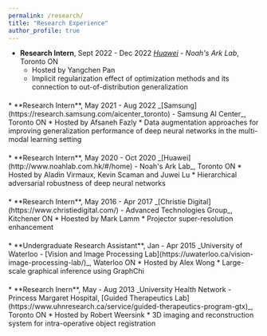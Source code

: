 ```yaml
---
permalink: /research/
title: "Research Experience"
author_profile: true
---
```


* **Research Intern**, Sept 2022 - Dec 2022
_[Huawei](http://www.noahlab.com.hk/#/home) - Noah's Ark Lab_, Toronto ON
  * Hosted by Yangchen Pan 
  * Implicit regularization effect of optimization methods and its connection to out-of-distribution generalization
<p style="margin: 20px 0px 0px 0px;"></p>
* **Research Intern**, May 2021 - Aug 2022  
_[Samsung](https://research.samsung.com/aicenter_toronto) - Samsung AI Center_, Toronto ON
  * Hosted by Afsaneh Fazly 
  * Data augmentation approaches for improving generalization performance of deep neural networks in the multi-modal learning setting
<p style="margin: 20px 0px 0px 0px;"></p>
* **Research Intern**, May 2020 - Oct 2020  
_[Huawei](http://www.noahlab.com.hk/#/home) - Noah's Ark Lab_, Toronto ON
  * Hosted by Aladin Virmaux, Kevin Scaman and Juwei Lu 
  * Hierarchical adversarial robustness of deep neural networks
<p style="margin: 20px 0px 0px 0px;"></p>
* **Research Intern**, May 2016 - Apr 2017  
_[Christie Digital](https://www.christiedigital.com/) - Advanced Technologies Group_, Kitchener ON
  <!--* Advised by [Prof. Paul Fieguth](https://uwaterloo.ca/systems-design-engineering/people-profiles/paul-fieguth) and Prof. Alex Wong-->
  * Hoested by Mark Lamm 
  * Projector super-resolution enhancement
<p style="margin: 20px 0px 0px 0px;"></p>
* **Undergraduate Research Assistant**, Jan - Apr 2015  
_University of Waterloo - [Vision and Image Processing Lab](https://uwaterloo.ca/vision-image-processing-lab/)_, Waterloo ON
  * Hosted by Alex Wong
  * Large-scale graphical inference using GraphChi
<p style="margin: 20px 0px 0px 0px;"></p>
* **Research Inern**, May - Aug 2013  
_University Health Network - Princess Margaret Hospital, [Guided Therapeutics Lab](https://www.uhnresearch.ca/service/guided-therapeutics-program-gtx)_, Toronto ON
  <!--* Hosted by [Dr. Robert Weersink](https://www.radonc.utoronto.ca/content/robert-weersink)-->
  * Hosted by Robert Weersink
  * 3D imaging and reconstruction system for intra-operative object registration  
